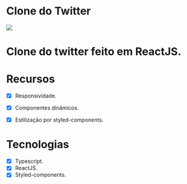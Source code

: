 # Clone do Twitter 

<img src="https://i.imgur.com/u6j4VUJ.gif"/>

# Clone do twitter feito em ReactJS.


# Recursos

- [X] Responsividade.
- [x] Componentes dinâmicos.
- [X] Estilização por styled-components.


# Tecnologias

- [X] Typescript.
- [x] ReactJS.
- [X] Styled-components.
